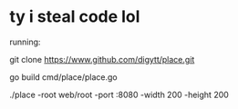 # ty i steal code lol

running:

git clone https://www.github.com/digytt/place.git

go build cmd/place/place.go

./place -root web/root -port :8080 -width 200 -height 200
